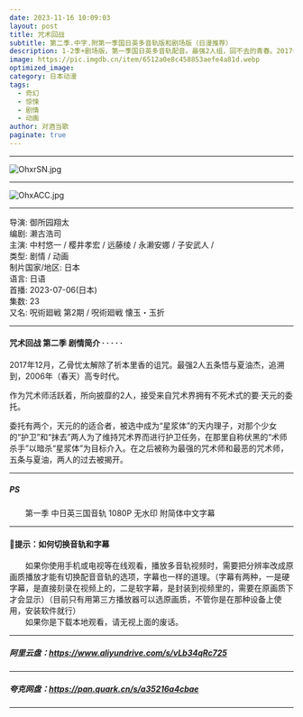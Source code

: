 ```yaml
---
date: 2023-11-16 10:09:03
layout: post
title: 咒术回战
subtitle: 第二季.中字.附第一季国日英多音轨版和剧场版（日漫推荐）
description: 1-2季+剧场版，第一季国日英多音轨配音。最强2人组，回不去的青春。2017年12月，乙骨忧太解除了祈本里香的诅咒。追溯到2006年（春天），高专时代的五条悟与夏油杰。作为咒术师活跃着，所向披靡的2人...
image: https://pic.imgdb.cn/item/6512a0e8c458853aefe4a81d.webp
optimized_image: 
category: 日本动漫
tags:
  - 奇幻
  - 惊悚
  - 剧情
  - 动画
author: 对酒当歌
paginate: true
---
```

---

![OhxrSN.jpg](https://pic.imgdb.cn/item/6512a0f8c458853aefe4abdd.webp)

---

![OhxACC.jpg](https://pic.imgdb.cn/item/6512a0d7c458853aefe4a51e.webp)

---
导演: 御所园翔太  
编剧: 濑古浩司  
主演: 中村悠一 / 樱井孝宏 / 远藤绫 / 永濑安娜 / 子安武人 /  
类型: 剧情 / 动画  
制片国家/地区: 日本  
语言: 日语  
首播: 2023-07-06(日本)  
集数: 23  
又名: 呪術廻戦 第2期 / 呪術廻戦 懐玉・玉折

---

#### 咒术回战 第二季 剧情简介 · · · · ·

2017年12月，乙骨忧太解除了祈本里香的诅咒。最强2人五条悟与夏油杰，追溯到，2006年（春天）高专时代。

作为咒术师活跃着，所向披靡的2人，接受来自咒术界拥有不死术式的要·天元的委托。

委托有两个，天元的的适合者，被选中成为“星浆体”的天内理子，对那个少女的“护卫”和“抹去”两人为了维持咒术界而进行护卫任务，在那里自称伏黑的“术师杀手”以暗杀“星浆体”为目标介入。在之后被称为最强的咒术师和最恶的咒术师，五条与夏油，两人的过去被揭开。

---

##### PS

　　第一季 中日英三国音轨  1080P  无水印   附简体中文字幕

---

#### 🔔提示：如何切换音轨和字幕

　　如果你使用手机或电视等在线观看，播放多音轨视频时，需要把分辨率改成原画质播放才能有切换配音音轨的选项，字幕也一样的道理。（字幕有两种，一是硬字幕，是直接刻录在视频上的，二是软字幕，是封装到视频里的，需要在原画质下才会显示）（目前只有用第三方播放器可以选原画质，不管你是在那种设备上使用，安装软件就行）  
　　如果你是下载本地观看，请无视上面的废话。

---

##### 阿里云盘：<https://www.aliyundrive.com/s/vLb34qRc725>

---

##### 夸克网盘：<https://pan.quark.cn/s/a35216a4cbae>

---
